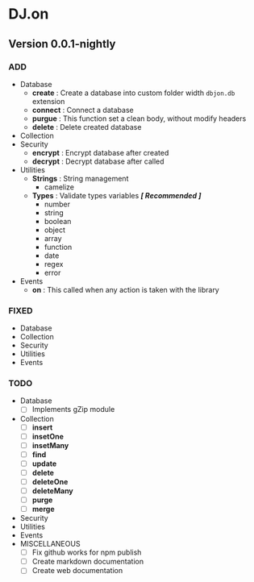 # DJ.on

## Version 0.0.1-nightly

### ADD

- Database
  - **create** : Create a database into custom folder width `dbjon.db` extension
  - **connect** : Connect a database
  - **purgue** : This function set a clean body, without modify headers
  - **delete** : Delete created database
- Collection
- Security
  - **encrypt** : Encrypt database after created
  - **decrypt** : Decrypt database after called
- Utilities
  - **Strings** : String management
    - camelize
  - **Types** : Validate types variables _**[ Recommended ]**_
    - number
    - string
    - boolean
    - object
    - array
    - function
    - date
    - regex
    - error
- Events
  - **on** : This called when any action is taken with the library

### FIXED

- Database
- Collection
- Security
- Utilities
- Events

### TODO

- Database
  - [ ] Implements gZip module
- Collection
  - [ ] **insert**
  - [ ] **insetOne**
  - [ ] **insetMany**
  - [ ] **find**
  - [ ] **update**
  - [ ] **delete**
  - [ ] **deleteOne**
  - [ ] **deleteMany**
  - [ ] **purge**
  - [ ] **merge**
- Security
- Utilities
- Events
- MISCELLANEOUS
  - [ ] Fix github works for npm publish
  - [ ] Create markdown documentation
  - [ ] Create web documentation
